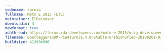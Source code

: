 ```yaml
---
codename: surnia
fullname: Moto E 2015 (LTE)
maintainer: ElDainosor
downloadid: 4
newformat: true
xdathread: https://forum.xda-developers.com/moto-e-2015/orig-development/rom-bootleggers-rom-moto-e-2015-lte-t3725351
filename: BootleggersROM-Pie4surnia.4.0-Stable-Unshishufied-20190201-0359.zip
buildsize: 413984096
---
```

